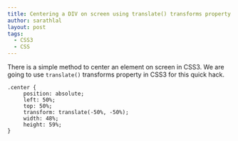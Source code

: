 ```yaml
---
title: Centering a DIV on screen using translate() transforms property with percentage values
author: sarathlal
layout: post
tags:
  - CSS3
  - CSS
---
```


There is a simple method to center an element on screen in CSS3. We are going to use `translate()` transforms property in CSS3 for this quick hack.

	.center {
		 position: absolute;
		 left: 50%;
		 top: 50%;
		 transform: translate(-50%, -50%);
		 width: 48%;
		 height: 59%;
	}
